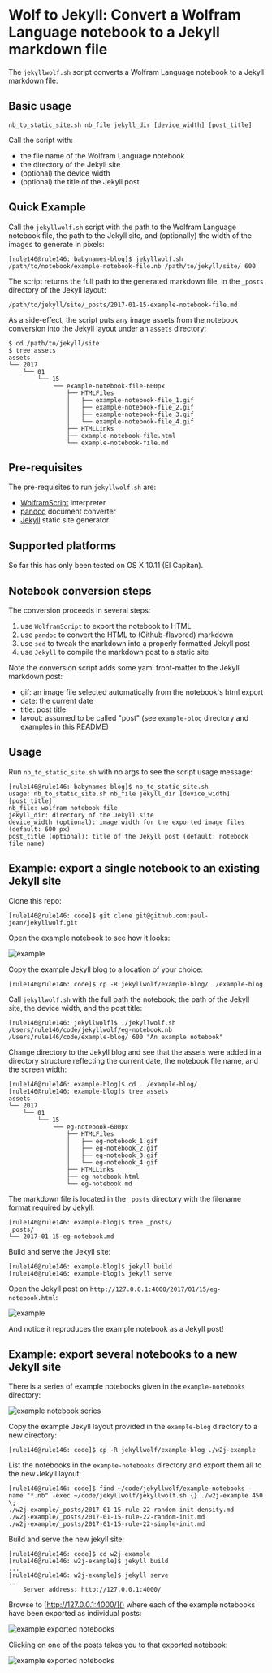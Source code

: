 # Wolf to Jekyll: Convert a Wolfram Language notebook to a Jekyll markdown file

The `jekyllwolf.sh` script converts a Wolfram Language notebook to a Jekyll markdown file.

## Basic usage

```
nb_to_static_site.sh nb_file jekyll_dir [device_width] [post_title]
```

Call the script with:

- the file name of the Wolfram Language notebook
- the directory of the Jekyll site
- (optional) the device width
- (optional) the title of the Jekyll post

## Quick Example

Call the `jekyllwolf.sh` script with the path to the Wolfram Language notebook file, the path to the Jekyll site, and (optionally) the width of the images to generate in pixels:

```
[rule146@rule146: babynames-blog]$ jekyllwolf.sh /path/to/notebook/example-notebook-file.nb /path/to/jekyll/site/ 600
```

The script returns the full path to the generated markdown file, in the `_posts` directory of the Jekyll layout:

```
/path/to/jekyll/site/_posts/2017-01-15-example-notebook-file.md
```

As a side-effect, the script puts any image assets from the notebook conversion into the Jekyll layout under an `assets` directory:

```
$ cd /path/to/jekyll/site
$ tree assets
assets
└── 2017
    └── 01
        └── 15
            └── example-notebook-file-600px
                ├── HTMLFiles
                │   ├── example-notebook-file_1.gif
                │   ├── example-notebook-file_2.gif
                │   ├── example-notebook-file_3.gif
                │   └── example-notebook-file_4.gif
                ├── HTMLLinks
                ├── example-notebook-file.html
                └── example-notebook-file.md
```


## Pre-requisites

The pre-requisites to run `jekyllwolf.sh` are:

- [WolframScript](http://reference.wolfram.com/language/ref/program/wolframscript.html) interpreter
- [pandoc](http://pandoc.org/) document converter
- [Jekyll](https://jekyllrb.com/) static site generator

## Supported platforms

So far this has only been tested on OS X 10.11 (El Capitan).

## Notebook conversion steps

The conversion proceeds in several steps:

1. use `WolframScript` to export the notebook to HTML
2. use `pandoc` to convert the HTML to (Github-flavored) markdown
3. use `sed` to tweak the markdown into a properly formatted Jekyll post
4. use `Jekyll` to compile the markdown post to a static site

Note the conversion script adds some yaml front-matter to the Jekyll markdown post:

- gif: an image file selected automatically from the notebook's html export
- date: the current date
- title: post title
- layout: assumed to be called "post" (see `example-blog` directory and examples in this README)

## Usage

Run `nb_to_static_site.sh` with no args to see the script usage message:

```
[rule146@rule146: babynames-blog]$ nb_to_static_site.sh
usage: nb_to_static_site.sh nb_file jekyll_dir [device_width] [post_title]
nb_file: wolfram notebook file
jekyll_dir: directory of the Jekyll site
device_width (optional): image width for the exported image files (default: 600 px)
post_title (optional): title of the Jekyll post (default: notebook file name)
```

## Example: export a single notebook to an existing Jekyll site

Clone this repo:

```
[rule146@rule146: code]$ git clone git@github.com:paul-jean/jekyllwolf.git
```

Open the example notebook to see how it looks:

![example](assets/example-notebook.png)

Copy the example Jekyll blog to a location of your choice:

```
[rule146@rule146: code]$ cp -R jekyllwolf/example-blog/ ./example-blog
```

Call `jekyllwolf.sh` with the full path the notebook, the path of the Jekyll site, the device width, and the post title:

```
[rule146@rule146: jekyllwolf]$ ./jekyllwolf.sh /Users/rule146/code/jekyllwolf/eg-notebook.nb /Users/rule146/code/example-blog/ 600 "An example notebook"
```

Change directory to the Jekyll blog and see that the assets were added in a directory structure reflecting the current date, the notebook file name, and the screen width:

```
[rule146@rule146: example-blog]$ cd ../example-blog/
[rule146@rule146: example-blog]$ tree assets
assets
└── 2017
    └── 01
        └── 15
            └── eg-notebook-600px
                ├── HTMLFiles
                │   ├── eg-notebook_1.gif
                │   ├── eg-notebook_2.gif
                │   ├── eg-notebook_3.gif
                │   └── eg-notebook_4.gif
                ├── HTMLLinks
                ├── eg-notebook.html
                └── eg-notebook.md
```

The markdown file is located in the `_posts` directory with the filename format required by Jekyll:

```
[rule146@rule146: example-blog]$ tree _posts/
_posts/
└── 2017-01-15-eg-notebook.md

```


Build and serve the Jekyll site:

```
[rule146@rule146: example-blog]$ jekyll build
[rule146@rule146: example-blog]$ jekyll serve
```

Open the Jekyll post on `http://127.0.0.1:4000/2017/01/15/eg-notebook.html`:

![example](assets/jekyll-example-post.png)

And notice it reproduces the example notebook as a Jekyll post!

## Example: export several notebooks to a new Jekyll site

There is a series of example notebooks given in the `example-notebooks` directory:

![example notebook series](assets/example-notebook-series.png)

Copy the example Jekyll layout provided in the `example-blog` directory to a new directory:

```
[rule146@rule146: code]$ cp -R jekyllwolf/example-blog ./w2j-example
```

List the notebooks in the `example-notebooks` directory and export them all to the new Jekyll layout:

```
[rule146@rule146: code]$ find ~/code/jekyllwolf/example-notebooks -name "*.nb" -exec ~/code/jekyllwolf/jekyllwolf.sh {} ./w2j-example 450 \;
./w2j-example/_posts/2017-01-15-rule-22-random-init-density.md
./w2j-example/_posts/2017-01-15-rule-22-random-init.md
./w2j-example/_posts/2017-01-15-rule-22-simple-init.md
```

Build and serve the new jekyll site:

```
[rule146@rule146: code]$ cd w2j-example
[rule146@rule146: w2j-example]$ jekyll build
...
[rule146@rule146: w2j-example]$ jekyll serve
...
    Server address: http://127.0.0.1:4000/
```

Browse to [http://127.0.0.1:4000/]() where each of the example notebooks have been exported as individual posts:

![example exported notebooks](assets/example-notebook-series-exported.png)

Clicking on one of the posts takes you to that exported notebook:

![example exported notebooks](assets/example-notebook-series-post.png)


